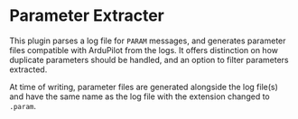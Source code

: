 # Parameter Extracter

This plugin parses a log file for `PARAM` messages, and generates parameter
files compatible with ArduPilot from the logs.  It offers distinction on how
duplicate parameters should be handled, and an option to filter parameters
extracted.

At time of writing, parameter files are generated alongside the log file(s)
and have the same name as the log file with the extension changed to `.param`.


